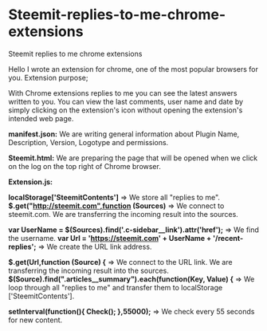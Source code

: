 # Steemit-replies-to-me-chrome-extensions
Steemit replies to me chrome extensions

Hello
I wrote an extension for chrome, one of the most popular browsers for you. Extension purpose;

With Chrome extensions replies to me you can see the latest answers written to you. You can view the last comments, user name and date by simply clicking on the extension's icon without opening the extension's intended web page.

<b>manifest.json:</b>
We are writing general information about Plugin Name, Description, Version, Logotype and permissions.

<b>Steemit.html:</b>
We are preparing the page that will be opened when we click on the log on the top right of Chrome browser.

<b>Extension.js:</b>

<b>localStorage['SteemitContents']</b> => We store all "replies to me".
<b>$.get("http://steemit.com",function (Sources)</b> => We connect to steemit.com. We are transferring the incoming result into the sources.

<b>var UserName = $(Sources).find('.c-sidebar__link').attr('href');</b> => We find the username.
<b>var Url = 'https://steemit.com' + UserName + '/recent-replies';</b> => We create the URL link address.

<b>$.get(Url,function (Source) {</b> => We connect to the URL link. We are transferring the incoming result into the sources.
<b>$(Source).find(".articles__summary").each(function(Key, Value) {</b> => We loop through all "replies to me" and transfer them to localStorage ['SteemitContents'].

<b>setInterval(function(){ Check(); },55000);</b> => We check every 55 seconds for new content.

